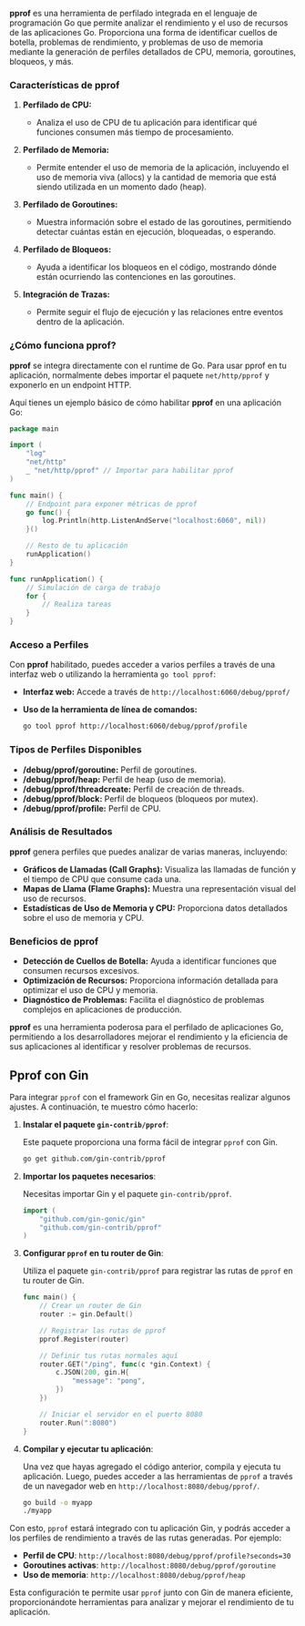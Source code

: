 **pprof** es una herramienta de perfilado integrada en el lenguaje de programación Go que permite analizar el rendimiento y el uso de recursos de las aplicaciones Go. Proporciona una forma de identificar cuellos de botella, problemas de rendimiento, y problemas de uso de memoria mediante la generación de perfiles detallados de CPU, memoria, goroutines, bloqueos, y más.

### Características de pprof

1. **Perfilado de CPU:**
   - Analiza el uso de CPU de tu aplicación para identificar qué funciones consumen más tiempo de procesamiento.

2. **Perfilado de Memoria:**
   - Permite entender el uso de memoria de la aplicación, incluyendo el uso de memoria viva (allocs) y la cantidad de memoria que está siendo utilizada en un momento dado (heap).

3. **Perfilado de Goroutines:**
   - Muestra información sobre el estado de las goroutines, permitiendo detectar cuántas están en ejecución, bloqueadas, o esperando.

4. **Perfilado de Bloqueos:**
   - Ayuda a identificar los bloqueos en el código, mostrando dónde están ocurriendo las contenciones en las goroutines.

5. **Integración de Trazas:**
   - Permite seguir el flujo de ejecución y las relaciones entre eventos dentro de la aplicación.

### ¿Cómo funciona pprof?

**pprof** se integra directamente con el runtime de Go. Para usar pprof en tu aplicación, normalmente debes importar el paquete `net/http/pprof` y exponerlo en un endpoint HTTP.

Aquí tienes un ejemplo básico de cómo habilitar **pprof** en una aplicación Go:

```go
package main

import (
    "log"
    "net/http"
    _ "net/http/pprof" // Importar para habilitar pprof
)

func main() {
    // Endpoint para exponer métricas de pprof
    go func() {
        log.Println(http.ListenAndServe("localhost:6060", nil))
    }()

    // Resto de tu aplicación
    runApplication()
}

func runApplication() {
    // Simulación de carga de trabajo
    for {
        // Realiza tareas
    }
}
```

### Acceso a Perfiles

Con **pprof** habilitado, puedes acceder a varios perfiles a través de una interfaz web o utilizando la herramienta `go tool pprof`:

- **Interfaz web:** Accede a través de `http://localhost:6060/debug/pprof/`
- **Uso de la herramienta de línea de comandos:**

  ```bash
  go tool pprof http://localhost:6060/debug/pprof/profile
  ```

### Tipos de Perfiles Disponibles

- **/debug/pprof/goroutine:** Perfil de goroutines.
- **/debug/pprof/heap:** Perfil de heap (uso de memoria).
- **/debug/pprof/threadcreate:** Perfil de creación de threads.
- **/debug/pprof/block:** Perfil de bloqueos (bloqueos por mutex).
- **/debug/pprof/profile:** Perfil de CPU.

### Análisis de Resultados

**pprof** genera perfiles que puedes analizar de varias maneras, incluyendo:

- **Gráficos de Llamadas (Call Graphs):** Visualiza las llamadas de función y el tiempo de CPU que consume cada una.
- **Mapas de Llama (Flame Graphs):** Muestra una representación visual del uso de recursos.
- **Estadísticas de Uso de Memoria y CPU:** Proporciona datos detallados sobre el uso de memoria y CPU.

### Beneficios de pprof

- **Detección de Cuellos de Botella:** Ayuda a identificar funciones que consumen recursos excesivos.
- **Optimización de Recursos:** Proporciona información detallada para optimizar el uso de CPU y memoria.
- **Diagnóstico de Problemas:** Facilita el diagnóstico de problemas complejos en aplicaciones de producción.

**pprof** es una herramienta poderosa para el perfilado de aplicaciones Go, permitiendo a los desarrolladores mejorar el rendimiento y la eficiencia de sus aplicaciones al identificar y resolver problemas de recursos.

## Pprof con Gin

Para integrar `pprof` con el framework Gin en Go, necesitas realizar algunos ajustes. A continuación, te muestro cómo hacerlo:

1. **Instalar el paquete `gin-contrib/pprof`**:

   Este paquete proporciona una forma fácil de integrar `pprof` con Gin.

   ```bash
   go get github.com/gin-contrib/pprof
   ```

2. **Importar los paquetes necesarios**:

   Necesitas importar Gin y el paquete `gin-contrib/pprof`.

   ```go
   import (
       "github.com/gin-gonic/gin"
       "github.com/gin-contrib/pprof"
   )
   ```

3. **Configurar `pprof` en tu router de Gin**:

   Utiliza el paquete `gin-contrib/pprof` para registrar las rutas de `pprof` en tu router de Gin.

   ```go
   func main() {
       // Crear un router de Gin
       router := gin.Default()

       // Registrar las rutas de pprof
       pprof.Register(router)

       // Definir tus rutas normales aquí
       router.GET("/ping", func(c *gin.Context) {
           c.JSON(200, gin.H{
               "message": "pong",
           })
       })

       // Iniciar el servidor en el puerto 8080
       router.Run(":8080")
   }
   ```

4. **Compilar y ejecutar tu aplicación**:

   Una vez que hayas agregado el código anterior, compila y ejecuta tu aplicación. Luego, puedes acceder a las herramientas de `pprof` a través de un navegador web en `http://localhost:8080/debug/pprof/`.

   ```bash
   go build -o myapp
   ./myapp
   ```

Con esto, `pprof` estará integrado con tu aplicación Gin, y podrás acceder a los perfiles de rendimiento a través de las rutas generadas. Por ejemplo:
- **Perfil de CPU**: `http://localhost:8080/debug/pprof/profile?seconds=30`
- **Goroutines activas**: `http://localhost:8080/debug/pprof/goroutine`
- **Uso de memoria**: `http://localhost:8080/debug/pprof/heap`

Esta configuración te permite usar `pprof` junto con Gin de manera eficiente, proporcionándote herramientas para analizar y mejorar el rendimiento de tu aplicación.